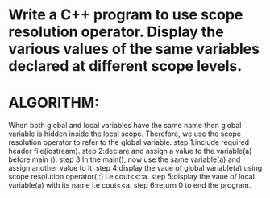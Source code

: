 
# Write a C++ program to use scope resolution operator. Display the various values of the same variables declared at different scope levels.
# ALGORITHM:
 When both global and local variables have the same name then global variable is hidden inside the
 local scope. Therefore, we use the scope resolution operator to refer to the global variable.
step 1:include required header file(iostream).
step 2:declare and assign a value to the variable(a) before main ().
step 3:In the main(), now use the same variable(a) and assign another value to it.
step 4:display the vaue of global variable(a) using scope resolution operator(::) i.e cout<<::a.
step 5:display the vaue of local variable(a) with its name i.e cout<<a.
step 6:return 0 to end the program.
